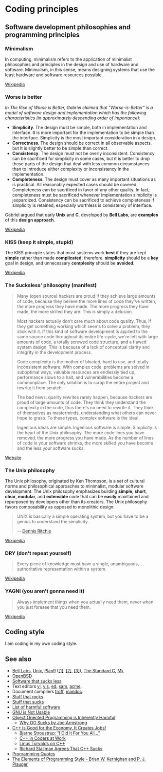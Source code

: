 # Coding principles
## Software development philosophies and programming principles
### Minimalism
In computing, minimalism refers to the application of minimalist philosophies and principles in the design and use of hardware and software. Minimalism, in this sense, means designing systems that use the least hardware and software resources possible.

[Wikipedia](https://en.wikipedia.org/wiki/Minimalism_(computing))
### Worse is better
*In The Rise of Worse is Better, Gabriel claimed that "Worse-is-Better" is a model of software design and implementation which has the following characteristics (in approximately descending order of importance):*
* **Simplicity**. The design must be simple, both in implementation and interface. It is more important for the implementation to be simple than the interface. Simplicity is the most important consideration in a design.
* **Correctness**. The design should be correct in all observable aspects, but It is slightly better to be simple than correct.
* **Consistency**. The design must not be overly inconsistent. Consistency can be sacrificed for simplicity in some cases, but it is better to drop those parts of the design that deal with less common circumstances than to introduce either complexity or inconsistency in the implementation.
* **Completeness**. The design must cover as many important situations as is practical. All reasonably expected cases should be covered. Completeness can be sacrificed in favor of any other quality. In fact, completeness must be sacrificed whenever implementation simplicity is jeopardized. Consistency can be sacrificed to achieve completeness if simplicity is retained; especially worthless is consistency of interface.

Gabriel argued that early **Unix** and **C**, developed by **Bell Labs**, are **examples** of this **design approach**.

[Wikipedia](https://en.wikipedia.org/wiki/Worse_is_better)
### KISS (keep it simple, stupid)
The KISS principle states that most systems work **best** if they are kept **simple** rather than made **complicated**; therefore, **simplicity** should be a **key** goal in design, and unnecessary **complexity** should be **avoided**.

[Wikipedia](https://en.wikipedia.org/wiki/KISS_principle)
### The Sucksless' philosophy (manifest)
>Many (open source) hackers are proud if they achieve large amounts of code, because they believe the more lines of code they've written, the more progress they have made. The more progress they have made, the more skilled they are. This is simply a delusion.
>
>Most hackers actually don't care much about code quality. Thus, if they get something working which seems to solve a problem, they stick with it. If this kind of software development is applied to the same source code throughout its entire life-cycle, we're left with large amounts of code, a totally screwed code structure, and a flawed system design. This is because of a lack of conceptual clarity and integrity in the development process.
>
>Code complexity is the mother of bloated, hard to use, and totally inconsistent software. With complex code, problems are solved in suboptimal ways, valuable resources are endlessly tied up, performance slows to a halt, and vulnerabilities become a commonplace. The only solution is to scrap the entire project and rewrite it from scratch.
>
>The bad news: quality rewrites rarely happen, because hackers are proud of large amounts of code. They think they understand the complexity in the code, thus there's no need to rewrite it. They think of themselves as masterminds, understanding what others can never hope to grasp. To these types, complex software is the ideal.
>
>Ingenious ideas are simple. Ingenious software is simple. Simplicity is the heart of the Unix philosophy. The more code lines you have removed, the more progress you have made. As the number of lines of code in your software shrinks, the more skilled you have become and the less your software sucks.

[Website](https://suckless.org/philosophy/)
### The Unix philosophy
The Unix philosophy, originated by Ken Thompson, is a set of cultural norms and philosophical approaches to minimalist, modular software development.
The Unix philosophy emphasizes building **simple**, **short**, **clear**, **modular**, and **extensible** code that can be **easily** maintained and repurposed by developers other than its creators. The Unix philosophy favors composability as opposed to monolithic design.

> UNIX is basically a simple operating system, but you have to be a genius to understand the simplicity.
>
> -- [Dennis Ritchie](http://genius.cat-v.org/dennis-ritchie/)

[Wikipedia](https://en.wikipedia.org/wiki/Unix_philosophy)
### DRY (don't repeat yourself)
> Every piece of knowledge must have a single, unambiguous, authoritative representation within a system.

[Wikipedia](https://en.wikipedia.org/wiki/Don%27t_repeat_yourself)
### YAGNI (you aren't gonna need it)
> Always implement things when you actually need them, never when you just foresee that you need them.

[Wikipedia](https://en.wikipedia.org/wiki/You_aren%27t_gonna_need_it)
## Coding style
I am coding in my own coding style.
## See also
* [Bell Labs](http://doc.cat-v.org/bell_labs/), [Unix](http://doc.cat-v.org/unix/), [Plan9](https://9p.io/plan9/) ([[1]](http://doc.cat-v.org/plan_9/), [[2]](https://tools.suckless.org/9base/), [[3]](https://9fans.github.io/plan9port/)), [The Standard C](http://www.iso-9899.info/wiki/The_Standard), [Mk](http://doc.cat-v.org/bell_labs/mk/)
* [OpenBSD](https://www.openbsd.org/)
* [Software that sucks less](https://suckless.org/)
* Text editors [vi](http://ex-vi.sourceforge.net/), [vis](https://github.com/martanne/vis), [ed](https://github.com/openbsd/src/tree/master/bin/ed), [sam](https://github.com/deadpixi/sam), [acme](http://acme.cat-v.org/).
* Document compilers [troff](https://troff.org/), [mandoc](http://mandoc.bsd.lv/).
* [Stuff that rocks](https://suckless.org/rocks/)
* [Stuff that sucks](https://suckless.org/sucks/)
* [List of harmful software](http://harmful.cat-v.org/software/)
* [GNU is Not Usable](http://harmful.cat-v.org/software/GNU/)
* [Object Oriented Programming is Inherently Harmful](http://harmful.cat-v.org/software/OO_programming/)
    * [Why OO Sucks by Joe Armstrong](http://harmful.cat-v.org/software/OO_programming/why_oo_sucks)
* [C++ is Good for the Economy, It Creates Jobs!](http://harmful.cat-v.org/software/c++/)
    * [Bjarne Stroustrup: “I Did It For You All…”](http://harmful.cat-v.org/software/c++/I_did_it_for_you_all)
    * [C++ in Coders at Work](http://harmful.cat-v.org/software/c++/coders-at-work)
    * [Linus Torvalds on C++](http://harmful.cat-v.org/software/c++/linus)
    * [Richard Stallman Agrees That C++ Sucks](http://harmful.cat-v.org/software/c++/rms)
* [Programming Quotes](http://quotes.cat-v.org/programming/)
* [The Elements of Programming Style - Brian W. Kernighan and P. J. Plauger](https://en.wikipedia.org/wiki/The_Elements_of_Programming_Style)
